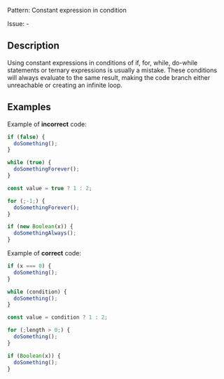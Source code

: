 Pattern: Constant expression in condition

Issue: -

## Description

Using constant expressions in conditions of if, for, while, do-while statements or ternary expressions is usually a mistake. These conditions will always evaluate to the same result, making the code branch either unreachable or creating an infinite loop.

## Examples

Example of **incorrect** code:
```javascript
if (false) {
  doSomething();
}

while (true) {
  doSomethingForever();
}

const value = true ? 1 : 2;

for (;-1;) {
  doSomethingForever();
}

if (new Boolean(x)) {
  doSomethingAlways();
}
```

Example of **correct** code:
```javascript
if (x === 0) {
  doSomething();
}

while (condition) {
  doSomething();
}

const value = condition ? 1 : 2;

for (;length > 0;) {
  doSomething();
}

if (Boolean(x)) {
  doSomething();
}
```